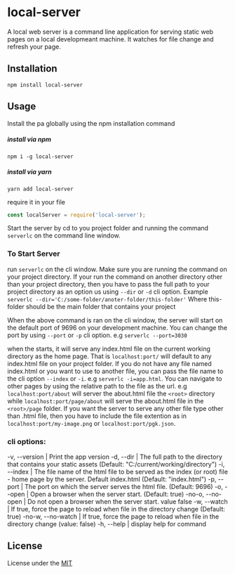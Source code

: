 # local-server

A local web  server is a command line application for serving static web pages on a local developmeant machine. It watches for file change and refresh your page.


## Installation

`npm install local-server`

## Usage
Install the pa globally using the npm installation command

##### install via npm
`npm i -g local-server`

##### install via yarn
`yarn add local-server`

require it in your file
```javascript
const localServer = require('local-server');
```

Start the server by cd to you project folder and running the command `serverlc` on the command line window.

### To Start Server
run `serverlc` on the cli window. Make sure you are running the command on your project directory. If your run the command on another directory other than your project directory, then you have to pass the full path to your project directory as an option us using `--dir` or `-d` cli option.
Example `serverlc --dir='C:/some-folder/anoter-folder/this-folder'` Where this-folder should be the main folder that contains your project

When the above command is ran on the cli window, the server will start on the default port of 9696 on your development machine. You can change the port by using `--port` or `-p` cli option. e.g `serverlc --port=3030`

when the starts, it will serve any index.html file on the  current working directory as the home page. That is `localhost:port/` will default to any index.html file on your project folder. If you do not have any file named index.html or you want to use to another file, you can pass the file name to the cli option `--index` or `-i`. e.g  `serverlc -i=app.html`.
You can navigate to other pages by using the relative path to the file as the url. e.g `localhost:port/about` will server the about.html file the `<root>` directory while `localhost:port/page/about` will serve the about.html file in the `<root>/page` folder.
If you want the server to serve any other file type other than .html file, then you have to include the file extention as in `localhost:port/my-image.png` or `localhost:port/pgk.json`.

### cli options:
  -v, --version |          Print the app version
  -d, --dir <string> |    The full path to the directory 
                         that contains your static assets (Default:
                         "C:/current/working/directory")
  -i, --index <string> |  The file name of the html file 
                        to be served as the index (or root) file -
                         home page  by the server. Default index.html (Default: "index.html")
  -p, --port <number> |   The port on which the server 
                         serves the html file. (Default:
                         9696)
  -o, --open <boolean> |  Open a browser when the server 
                         start. (Default: true)
  -no-o, --no-open     |  Do not open a browser when the 
                         server start. value false
  -w, --watch <boolean> | If true, force the page to 
                         reload when file in the directory change  (Default: true)
  -no-w, --no-watch    |  If true, force the page to 
                         reload when file in the directory change (value: false)
  -h, --help         |    display help for command



## License
License under the
[MIT](https://github.com/uniqueiyke/local-dev-server/blob/main/LICENSE)